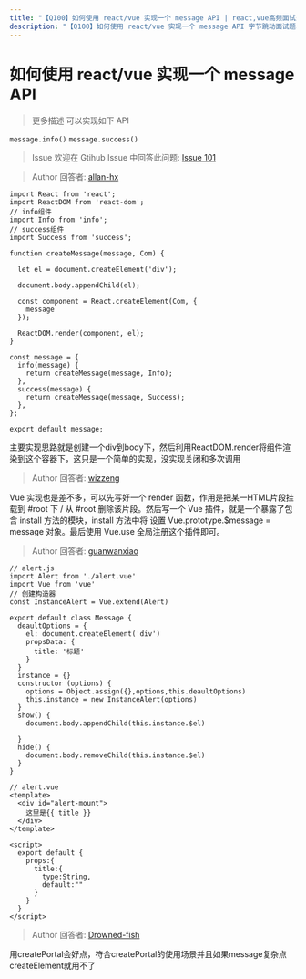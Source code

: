 ```yaml
---
title: "【Q100】如何使用 react/vue 实现一个 message API | react,vue高频面试题"
description: "【Q100】如何使用 react/vue 实现一个 message API 字节跳动面试题、阿里腾讯面试题、美团小米面试题。"
---
```


# 如何使用 react/vue 实现一个 message API

> 更多描述
> 可以实现如下 API

`message.info()`
`message.success()`

> Issue
> 欢迎在 Gtihub Issue 中回答此问题: [Issue 101](https://github.com/shfshanyue/Daily-Question/issues/101)

> Author
> 回答者: [allan-hx](https://github.com/allan-hx)

```
import React from 'react';
import ReactDOM from 'react-dom';
// info组件
import Info from 'info';
// success组件
import Success from 'success';

function createMessage(message, Com) {

  let el = document.createElement('div');

  document.body.appendChild(el);

  const component = React.createElement(Com, {
    message
  });

  ReactDOM.render(component, el);
}

const message = {
  info(message) {
    return createMessage(message, Info);
  },
  success(message) {
    return createMessage(message, Success);
  },
};

export default message;
```

主要实现思路就是创建一个div到body下，然后利用ReactDOM.render将组件渲染到这个容器下，这只是一个简单的实现，没实现关闭和多次调用

> Author
> 回答者: [wizzeng](https://github.com/wizzeng)

Vue 实现也是差不多，可以先写好一个 render 函数，作用是把某一HTML片段挂载到 #root 下 / 从 #root 删除该片段。然后写一个 Vue 插件，就是一个暴露了包含 install 方法的模块，install 方法中将 设置 Vue.prototype.$message = message 对象。最后使用 Vue.use 全局注册这个插件即可。

> Author
> 回答者: [guanwanxiao](https://github.com/guanwanxiao)

```
// alert.js
import Alert from './alert.vue'
import Vue from 'vue'
// 创建构造器
const InstanceAlert = Vue.extend(Alert)

export default class Message {
  deaultOptions = {
    el: document.createElement('div')
    propsData: {
      title: '标题'
    }
  }
  instance = {}
  constructor (options) {
    options = Object.assign({},options,this.deaultOptions)
    this.instance = new InstanceAlert(options)
  }
  show() {
    document.body.appendChild(this.instance.$el)

  }
  hide() {
    document.body.removeChild(this.instance.$el)
  }
}
```

```
// alert.vue
<template>
  <div id="alert-mount">
    这里是{{ title }}
  </div>
</template>

<script>
  export default {
    props:{
      title:{
        type:String,
        default:""
      }
    }
  }
</script>
```

> Author
> 回答者: [Drowned-fish](https://github.com/Drowned-fish)

用createPortal会好点，符合createPortal的使用场景并且如果message复杂点createElement就用不了
